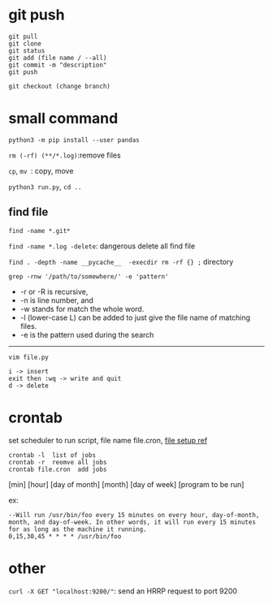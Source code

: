 # git push

```
git pull
git clone
git status
git add (file name / --all)
git commit -m "description"
git push

git checkout (change branch)
```

# small command

`python3 -m pip install --user pandas `

`rm (-rf) (**/*.log)`:remove files

 `cp`,  `mv `: copy, move

`python3 run.py`, `cd ..`

## find file

`find -name *.git*`

`find -name *.log -delete`: dangerous delete all find file

`find . -depth -name __pycache__  -execdir rm -rf {} ;` directory

`grep -rnw '/path/to/somewhere/' -e 'pattern'`
* -r or -R is recursive,
* -n is line number, and
* -w stands for match the whole word.
* -l (lower-case L) can be added to just give the file name of matching files.
* -e is the pattern used during the search

-------------

```
vim file.py

i -> insert
exit then :wq -> write and quit
d -> delete
```

# crontab

set scheduler to run script, file name file.cron, [file setup ref](http://www.scrounge.org/linux/cron.html)

```
crontab -l  list of jobs
crontab -r  reomve all jobs
crontab file.cron  add jobs
```

[min] [hour] [day of month] [month] [day of week] [program to be run]

ex:
```
--Will run /usr/bin/foo every 15 minutes on every hour, day-of-month, month, and day-of-week. In other words, it will run every 15 minutes for as long as the machine it running.
0,15,30,45 * * * * /usr/bin/foo
```

# other

`curl -X GET "localhost:9200/"`: send an HRRP request to port 9200
